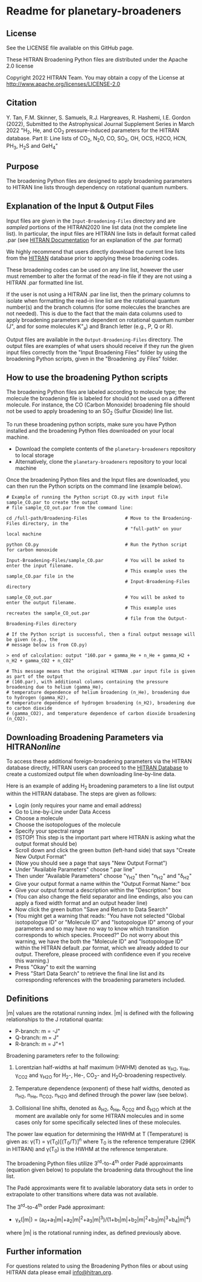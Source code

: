 # Readme for planetary-broadeners

## License

See the LICENSE file available on this GitHub page.

These HITRAN Broadening Python files are distributed under the Apache 2.0 license

Copyright 2022 HITRAN Team. You may obtain a copy of the License at http://www.apache.org/licenses/LICENSE-2.0


## Citation

Y. Tan, F.M. Skinner, S. Samuels, R.J. Hargreaves, R. Hashemi, I.E. Gordon (2022), Submitted to the Astrophysical Journal Supplement Series in March 2022
"H<sub>2</sub>, He, and CO<sub>2</sub> pressure-induced parameters for the HITRAN database. Part II: Line lists of CO<sub>2</sub>, N<sub>2</sub>O, CO, SO<sub>2</sub>, OH, OCS, H2CO, HCN, PH<sub>3</sub>, H<sub>2</sub>S and GeH<sub>4</sub>"


## Purpose

The broadening Python files are designed to apply broadening parameters to HITRAN line lists through dependency on rotational quantum numbers.


## Explanation of the Input & Output Files

Input files are given in the `Input-Broadening-Files` directory and are *sampled* portions of the HITRAN2020 line list data (not the complete line list).
In particular, the input files are HITRAN line lists in default format called .par (see [HITRAN Documentation](https://hitran.org/docs/definitions-and-units/) for an explanation of the .par format)

We highly recommend that users directly download the current line lists from the [HITRAN](https://hitran.org/) database prior to applying these broadening codes.

These broadening codes can be used on any line list, however the user must remember to alter the format of the read-in file if they are not using a HITRAN .par formatted line list.

If the user is not using a HITRAN .par line list, then the primary columns to isolate when formatting  the read-in line list are the rotational quantum number(s) and the branch columns (for some molecules the branches are not needed). This is due to the fact that the main data columns used to apply broadening parameters are dependent on rotational quantum number (J", and for some molecules K"<sub>a</sub>) and Branch letter (e.g., P, Q or R).

Output files are available in the `Output-Broadening-Files` directory. The output files are examples of what users should receive if they run the given input files correctly from the "Input Broadening Files" folder by using the broadening Python scripts, given in the "Broadening .py Files" folder.


## How to use the broadening Python scripts

The broadening Python files are labeled according to molecule type; the molecule the broadening file is labeled for should not be used on a different molecule.
For instance, the CO (Carbon Monoxide) broadening file should not be used to apply broadening to an SO<sub>2</sub> (Sulfur Dioxide) line list.

To run these broadening python scripts, make sure you have Python installed and the broadening Python files downloaded on your local machine.

- Download the complete contents of the `planetary-broadeners` repository to local storage
- Alternatively, clone the `planetary-broadeners` repository to your local machine
        
Once the broadening Python files and the Input files are downloaded, you can then run the Python scripts on the command line (example below).
```
# Example of running the Python script CO.py with input file sample_CO.par to create the output  
# file sample_CO_out.par from the command line:
	
cd /full-path/Broadening-Files              # Move to the Broadening-Files directory, in the
                                            # "full-path" on your local machine

python CO.py                                # Run the Python script for carbon monoxide

Input-Broadening-Files/sample_CO.par        # You will be asked to enter the input filename. 
                                            # This example uses the sample_CO.par file in the  
                                            # Input-Broadening-Files directory

sample_CO_out.par                           # You will be asked to enter the output filename. 
                                            # This example uses recreates the sample_CO_out.par   
                                            # file from the Output-Broadening-Files directory
							       
# If the Python script is successful, then a final output message will be given (e.g., the 
# message below is from CO.py)

> end of calculation: output "160.par + gamma_He + n_He + gamma_H2 + n_H2 + gamma_CO2 + n_CO2"

# This message means that the original HITRAN .par input file is given as part of the output 
# (160.par), with additional columns containing the pressure broadening due to helium (gamma_He), 
# temperature dependence of helium broadening (n_He), broadening due to hydrogen (gamma_H2), 
# temperature dependence of hydrogen broadening (n_H2), broadening due to carbon dioxide 
# (gamma_CO2), and temperature dependence of carbon dioxide broadening (n_CO2).
```


## Downloading Broadening Parameters via HITRAN*online*

To access these additional foreign-broadening parameters via the HITRAN database directly, HITRAN users can proceed to the [HITRAN Database](https://hitran.org/) to create a customized output file when downloading line-by-line data.

Here is an example of adding H<sub>2</sub> broadening parameters to a line list output within the HITRAN database.
The steps are given as follows:

- Login (only requires your name and email address)
- Go to Line-by-Line under Data Access
- Choose a molecule
- Choose the isotopologues of the molecule
- Specify your spectral range
- (!STOP! This step is the important part where HITRAN is asking what the output format should be)
- Scroll down and click the green button (left-hand side) that says "Create New Output Format"
- (Now you should see a page that says "New Output Format")
- Under "Available Parameters" choose ".par line"
- Then under "Available Parameters" choose "&gamma;<sub>H2</sub>" then "n<sub>H2</sub>" and "&delta;<sub>H2</sub>"
- Give your output format a name within the "Output Format Name:" box
- Give your output format a description within the "Description:" box
- (You can also change the field separator and line endings, also you can apply a fixed width format and an output header line)
- Now click the green button "Save and Return to Data Search"
- (You might get a warning that reads: "You have not selected "Global isotopologue ID" or "Molecule ID" and "Isotopologue ID"  among of your parameters and so may have no way to know which transition corresponds to which species. Proceed?" Do not worry about this warning, we have the both the "Molecule ID" and "Isotopologue ID" within the HITRAN default .par format, which we already added to our output. Therefore, please proceed with confidence even if you receive this warning.)
- Press "Okay" to exit the warning
- Press "Start Data Search" to retrieve the final line list and its corresponding references with the broadening parameters included.


## Definitions

|m| values are the rotational running index. |m| is defined with the following relationships to the J rotational quanta:

- P-branch: m = -J"
- Q-branch: m = J"
- R-branch: m = J"+1

Broadening parameters refer to the following:

1. Lorentzian half-widths at half maximum (HWHM) denoted as &gamma;<sub>H2</sub>, &gamma;<sub>He</sub>, &gamma;<sub>CO2</sub> and &gamma;<sub>H2O</sub> for H<sub>2</sub>-, He-, CO<sub>2</sub>- and H<sub>2</sub>O-broadening respectively.
	
2. Temperature dependence (exponent) of these half widths, denoted as n<sub>H2</sub>, n<sub>He</sub>, n<sub>CO2</sub>, n<sub>H2O</sub> and defined through the power law (see below).
	
3. Collisional line shifts, denoted as &delta;<sub>H2</sub>, &delta;<sub>He</sub>, &delta;<sub>CO2</sub> and &delta;<sub>H2O</sub> which at the moment are available only for some HITRAN molecules and in some cases only for some specifically selected lines of these molecules. 

The power law equation for determining the HWHM at T (Temperature) is given as: &gamma;(T) = &gamma;(T<sub>0</sub>)[(T<sub>0</sub>/T)]<sup>n</sup> where T<sub>0</sub> is the reference temperature (296K in HITRAN) and &gamma;(T<sub>0</sub>) is the HWHM at the reference temperature.

The broadening Python files utilize 3<sup>rd</sup>-to-4<sup>th</sup> order Pad&eacute; approximants (equation given below) to populate the broadening data throughout the line list.

The Padé approximants were fit to available laboratory data sets in order to extrapolate to other transitions where data was not available.

The 3<sup>rd</sup>-to-4<sup>th</sup> order Pad&eacute; approximant: 

- &gamma;<sub>x</sub>(|m|) = (a<sub>0</sub>+a<sub>1</sub>|m|+a<sub>2</sub>|m|<sup>2</sup>+a<sub>3</sub>|m|<sup>3</sup>)/(1+b<sub>1</sub>|m|+b<sub>2</sub>|m|<sup>2</sup>+b<sub>3</sub>|m|<sup>3</sup>+b<sub>4</sub>|m|<sup>4</sup>) 

where |m| is the rotational running index, as defined previously above.


## Further information

For questions related to using the Broadening Python files or about using HITRAN data please email info@hitran.org.



